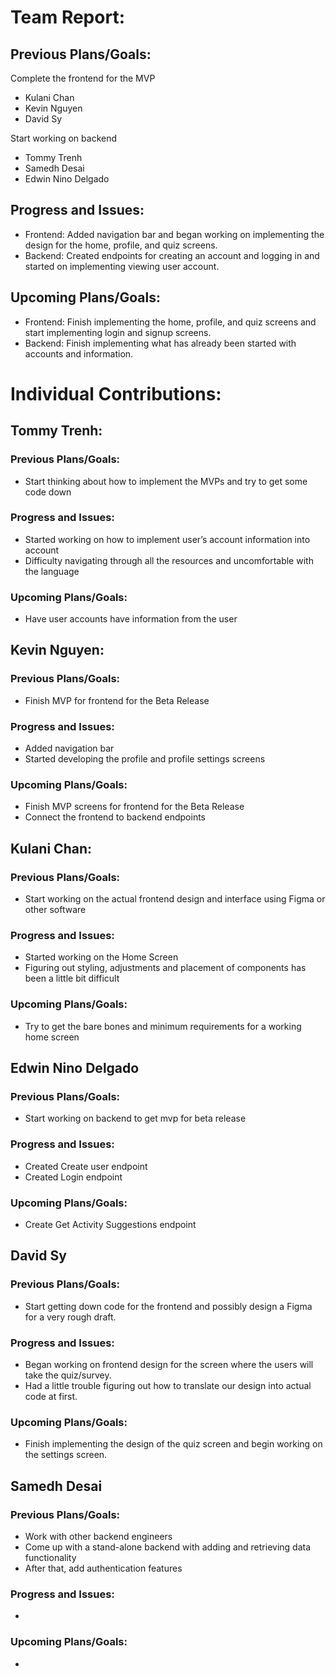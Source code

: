 
# Team Report:
## Previous Plans/Goals:
Complete the frontend for the MVP 
- Kulani Chan
- Kevin Nguyen
- David Sy

Start working on backend
- Tommy Trenh
- Samedh Desai
- Edwin Nino Delgado

## Progress and Issues:
- Frontend: Added navigation bar and began working on implementing the design for the home, profile, and quiz screens.
- Backend: Created endpoints for creating an account and logging in and started on implementing viewing user account.

## Upcoming Plans/Goals:
- Frontend: Finish implementing the home, profile, and quiz screens and start implementing login and signup screens.
- Backend: Finish implementing what has already been started with accounts and information.

# Individual Contributions: 
## Tommy Trenh:
### Previous Plans/Goals:
- Start thinking about how to implement the MVPs and try to get some code down
### Progress and Issues:
- Started working on how to implement user’s account information into account
- Difficulty navigating through all the resources and uncomfortable with the language
### Upcoming Plans/Goals:
- Have user accounts have information from the user
## Kevin Nguyen: 
### Previous Plans/Goals:
- Finish MVP for frontend for the Beta Release
### Progress and Issues:
- Added navigation bar
- Started developing the profile and profile settings screens
### Upcoming Plans/Goals:
- Finish MVP screens for frontend for the Beta Release
- Connect the frontend to backend endpoints
## Kulani Chan: 
### Previous Plans/Goals:
- Start working on the actual frontend design and interface using Figma or other software
### Progress and Issues:
- Started working on the Home Screen
- Figuring out styling, adjustments and placement of components has been a little bit difficult
### Upcoming Plans/Goals:
- Try to get the bare bones and minimum requirements for a working home screen 
## Edwin Nino Delgado
### Previous Plans/Goals:
- Start working on backend to get mvp for beta release
### Progress and Issues:
- Created Create user endpoint
- Created Login endpoint
### Upcoming Plans/Goals:
- Create Get Activity Suggestions endpoint
## David Sy
### Previous Plans/Goals:
- Start getting down code for the frontend and possibly design a Figma for a very rough draft.
### Progress and Issues:
- Began working on frontend design for the screen where the users will take the quiz/survey.
- Had a little trouble figuring out how to translate our design into actual code at first.
### Upcoming Plans/Goals:
- Finish implementing the design of the quiz screen and begin working on the settings screen.
## Samedh Desai
### Previous Plans/Goals:
- Work with other backend engineers
- Come up with a stand-alone backend with adding and retrieving data functionality
- After that, add authentication features
### Progress and Issues:
- 
### Upcoming Plans/Goals:
- 
